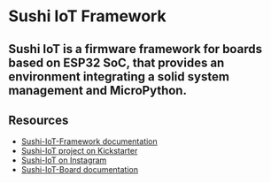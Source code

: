 # Sushi IoT Framework

**Sushi IoT is a firmware framework for boards based on ESP32 SoC, that provides an environment integrating a solid system management and MicroPython**. 
---

## Resources
* [Sushi-IoT-Framework documentation](https://sushi-iot.github.io/sushi-iot-framework/)
* [Sushi-IoT project on Kickstarter](https://www.kickstarter.com/projects/moiot/sushi-board-diy-iot-and-automation)
* [Sushi-IoT on Instagram](https://www.instagram.com/sushi_board_iot/)
* [Sushi-IoT-Board documentation](https://sushi-iot.github.io/sushi-iot-board)
